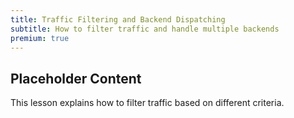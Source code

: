```yaml
---
title: Traffic Filtering and Backend Dispatching
subtitle: How to filter traffic and handle multiple backends
premium: true
---
```


## Placeholder Content

This lesson explains how to filter traffic based on different criteria. 